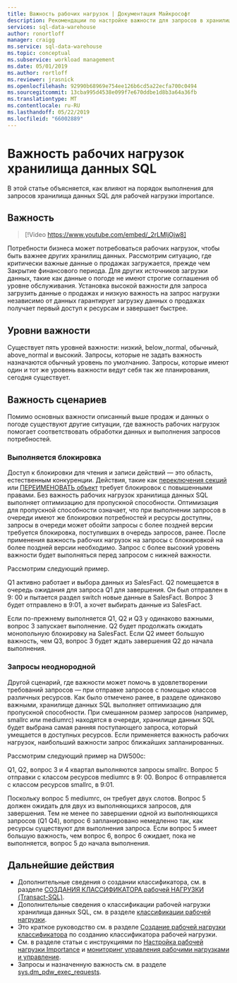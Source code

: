 ```yaml
---
title: Важность рабочих нагрузок | Документация Майкрософт
description: Рекомендации по настройке важности для запросов в хранилище данных SQL Azure.
services: sql-data-warehouse
author: ronortloff
manager: craigg
ms.service: sql-data-warehouse
ms.topic: conceptual
ms.subservice: workload management
ms.date: 05/01/2019
ms.author: rortloff
ms.reviewer: jrasnick
ms.openlocfilehash: 92990b68969e754ee126b6cd5a22ecfa700c0494
ms.sourcegitcommit: 13cba995d4538e099f7e670ddbe1d8b3a64a36fb
ms.translationtype: MT
ms.contentlocale: ru-RU
ms.lasthandoff: 05/22/2019
ms.locfileid: "66002889"
---
```

# <a name="sql-data-warehouse-workload-importance"></a>Важность рабочих нагрузок хранилища данных SQL

В этой статье объясняется, как влияют на порядок выполнения для запросов хранилища данных SQL для рабочей нагрузки importance.

## <a name="importance"></a>Важность

> [!Video https://www.youtube.com/embed/_2rLMljOjw8]

Потребности бизнеса может потребоваться рабочих нагрузок, чтобы быть важнее других хранилищ данных.  Рассмотрим ситуацию, где критически важные данные о продажах загружается, прежде чем Закрытие финансового периода.  Для других источников загрузки данных, такие как данные о погоде не имеют строгие соглашения об уровне обслуживания.   Установка высокой важности для запроса загрузить данные о продажах и низкую важность на запрос нагрузки независимо от данных гарантирует загрузку данных о продажах получает первый доступ к ресурсам и завершает быстрее.

## <a name="importance-levels"></a>Уровни важности

Существует пять уровней важности: низкий, below_normal, обычный, above_normal и высокий.  Запросы, которые не задать важность назначаются обычный уровень по умолчанию.  Запросы, которые имеют один и тот же уровень важности ведут себя так же планирования, сегодня существует.

## <a name="importance-scenarios"></a>Важность сценариев

Помимо основных важности описанный выше продаж и данных о погоде существуют другие ситуации, где важность рабочих нагрузок помогает соответствовать обработки данных и выполнения запросов потребностей.

### <a name="locking"></a>Выполняется блокировка

Доступ к блокировки для чтения и записи действий — это область, естественным конкуренции.  Действия, такие как [переключения секций](/azure/sql-data-warehouse/sql-data-warehouse-tables-partition) или [ПЕРЕИМЕНОВАТЬ объект](/sql/t-sql/statements/rename-transact-sql) требует блокировок с повышенными правами.  Без важность рабочих нагрузок хранилища данных SQL выполняет оптимизацию для пропускной способности.  Оптимизация для пропускной способности означает, что при выполнении запросов в очереди имеют же блокировки потребностей и ресурсы доступны, запросы в очереди может обойти запросы с более поздней версии требуется блокировка, поступивших в очередь запросов, ранее.  После применения важность рабочих нагрузок на запросы с блокировкой на более поздней версии необходимо. Запрос с более высокий уровень важности будет выполняться перед запросом с нижней важности.

Рассмотрим следующий пример.

Q1 активно работает и выбора данных из SalesFact.
Q2 помещается в очередь ожидания для запроса Q1 для завершения.  Он был отправлен в 9: 00 и пытается раздел switch новые данные в SalesFact.
Вопрос 3 будет отправлено в 9:01, а хочет выбирать данные из SalesFact.

Если по-прежнему выполняется Q1, Q2 и Q3 у одинаково важными, вопрос 3 запускает выполнение. Q2 будет продолжать ожидать монопольную блокировку на SalesFact.  Если Q2 имеет большую важность, чем Q3, вопрос 3 будет ждать завершения Q2 до начала выполнения.

### <a name="non-uniform-requests"></a>Запросы неоднородной

Другой сценарий, где важности может помочь в удовлетворении требований запросов — при отправке запросов с помощью классов различных ресурсов.  Как было отмечено ранее, в разделе одинаково важными, хранилище данных SQL выполняет оптимизацию для пропускной способности.  При смешанном размер запросов (например, smallrc или mediumrc) находятся в очереди, хранилище данных SQL будет выбрана самая ранняя поступающего запроса, который умещается в доступных ресурсов.  Если применяется важность рабочих нагрузок, наибольший важности запрос ближайших запланированных.
  
Рассмотрим следующий пример на DW500c:

Q1, Q2, вопрос 3 и 4 квартал выполняются запросы smallrc.
Вопрос 5 отправки с классом ресурсов mediumrc в 9: 00.
Вопрос 6 отправляется с классом ресурсов smallrc, в 9:01.

Поскольку вопрос 5 mediumrc, он требует двух слотов.  Вопрос 5 должен ожидать для двух из выполняющихся запросов, для завершения.  Тем не менее по завершении одной из выполняющихся запросов (Q1 Q4), вопрос 6 запланировано немедленно так, как ресурсы существуют для выполнения запроса.  Если вопрос 5 имеет большую важность, чем вопрос 6, вопрос 6 ожидает, пока не выполняется, вопрос 5 до начала выполнения.

## <a name="next-steps"></a>Дальнейшие действия

- Дополнительные сведения о создании классификатора, см. в разделе [СОЗДАНИЯ КЛАССИФИКАТОРА рабочей НАГРУЗКИ (Transact-SQL)](https://docs.microsoft.com/sql/t-sql/statements/create-workload-classifier-transact-sql).  
- Дополнительные сведения о классификации рабочей нагрузки хранилища данных SQL, см. в разделе [классификации рабочей нагрузки](sql-data-warehouse-workload-classification.md).  
- Это краткое руководство см. в разделе [Создание рабочей нагрузки классификатора](quickstart-create-a-workload-classifier-tsql.md) по созданию классификатора рабочей нагрузки.
- См. в разделе статьи с инструкциями по [Настройка рабочей нагрузки Importance](sql-data-warehouse-how-to-configure-workload-importance.md) и [мониторинг управления рабочими нагрузками и управление](sql-data-warehouse-how-to-manage-and-monitor-workload-importance.md).
- Запросы и назначенную важность см. в разделе [sys.dm_pdw_exec_requests](/sql/relational-databases/system-dynamic-management-views/sys-dm-pdw-exec-requests-transact-sql).
